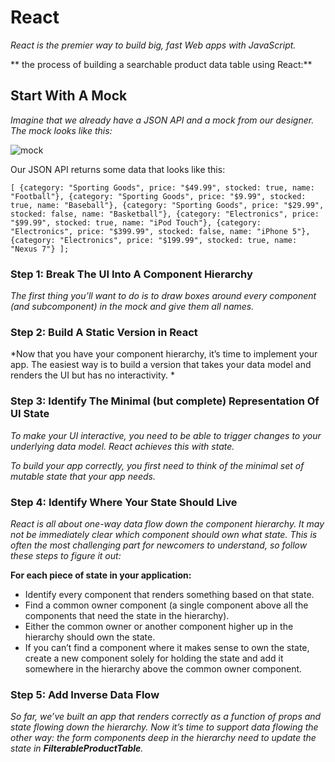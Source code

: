 # React 

*React is the premier way to build big, fast Web apps with JavaScript.*

** the process of building a searchable product data table using React:**

## Start With A Mock
*Imagine that we already have a JSON API and a mock from our designer. The mock looks like this:*

![mock](https://reactjs.org/static/1071fbcc9eed01fddc115b41e193ec11/d4770/thinking-in-react-mock.png)

Our JSON API returns some data that looks like this:

`[
  {category: "Sporting Goods", price: "$49.99", stocked: true, name: "Football"},
  {category: "Sporting Goods", price: "$9.99", stocked: true, name: "Baseball"},
  {category: "Sporting Goods", price: "$29.99", stocked: false, name: "Basketball"},
  {category: "Electronics", price: "$99.99", stocked: true, name: "iPod Touch"},
  {category: "Electronics", price: "$399.99", stocked: false, name: "iPhone 5"},
  {category: "Electronics", price: "$199.99", stocked: true, name: "Nexus 7"}
];`

### Step 1: Break The UI Into A Component Hierarchy

*The first thing you’ll want to do is to draw boxes around every component (and subcomponent) in the mock and give them all names.*

### Step 2: Build A Static Version in React

*Now that you have your component hierarchy, it’s time to implement your app. The easiest way is to build a version that takes your data model and renders the UI but has no interactivity. *

### Step 3: Identify The Minimal (but complete) Representation Of UI State
*To make your UI interactive, you need to be able to trigger changes to your underlying data model. React achieves this with state.*

*To build your app correctly, you first need to think of the minimal set of mutable state that your app needs.*

### Step 4: Identify Where Your State Should Live
*React is all about one-way data flow down the component hierarchy. It may not be immediately clear which component should own what state. This is often the most challenging part for newcomers to understand, so follow these steps to figure it out:*

**For each piece of state in your application:**

- Identify every component that renders something based on that state.
- Find a common owner component (a single component above all the components that need the state in the hierarchy).
- Either the common owner or another component higher up in the hierarchy should own the state.
- If you can’t find a component where it makes sense to own the state, create a new component solely for holding the state and add it somewhere in the hierarchy above the common owner component.

### Step 5: Add Inverse Data Flow

*So far, we’ve built an app that renders correctly as a function of props and state flowing down the hierarchy. Now it’s time to support data flowing the other way: the form components deep in the hierarchy need to update the state in **FilterableProductTable**.*
